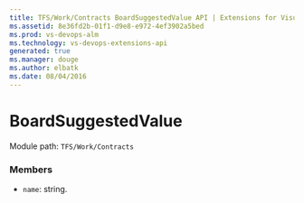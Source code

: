 ```yaml
---
title: TFS/Work/Contracts BoardSuggestedValue API | Extensions for Visual Studio Team Services
ms.assetid: 8e36fd2b-01f1-d9e8-e972-4ef3902a5bed
ms.prod: vs-devops-alm
ms.technology: vs-devops-extensions-api
generated: true
ms.manager: douge
ms.author: elbatk
ms.date: 08/04/2016
---
```


# BoardSuggestedValue

Module path: `TFS/Work/Contracts`


### Members

* `name`: string. 

